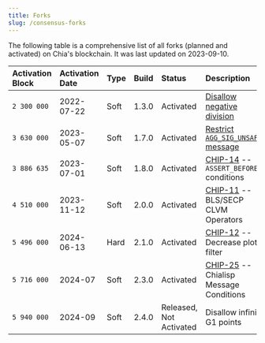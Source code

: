 ```yaml
---
title: Forks
slug: /consensus-forks
---
```


The following table is a comprehensive list of all forks (planned and activated) on Chia's blockchain. It was last updated on 2023-09-10.

| Activation Block | Activation Date | Type | Build | Status                        | Description                                                                                                                                                    |
| :--------------- | :-------------- | :--- | :---- | :---------------------------- | :------------------------------------------------------------------------------------------------------------------------------------------------------------- |
| `2 300 000`      | 2022-07-22      | Soft | 1.3.0 | Activated                     | [Disallow negative division](https://www.chia.net/2022/03/04/divided-we-fork/)                                                                                 |
| `3 630 000`      | 2023-05-07      | Soft | 1.7.0 | Activated                     | [Restrict `AGG_SIG_UNSAFE` message](https://github.com/Chia-Network/post-mortem/blob/main/2023-05/2023-05-08-AGG_SIG_UNSAFE-can-mimic-AGG_SIG_ME-condition.md) |
| `3 886 635`      | 2023-07-01      | Soft | 1.8.0 | Activated                     | [CHIP-14](https://github.com/Chia-Network/chips/blob/main/CHIPs/chip-0014.md) -- `ASSERT_BEFORE_*` conditions                                                  |
| `4 510 000`      | 2023-11-12      | Soft | 2.0.0 | Activated                     | [CHIP-11](https://github.com/Chia-Network/chips/blob/main/CHIPs/chip-0011.md) -- BLS/SECP CLVM Operators                                                       |
| `5 496 000`      | 2024-06-13      | Hard | 2.1.0 | Activated                     | [CHIP-12](https://github.com/Chia-Network/chips/blob/main/CHIPs/chip-0012.md) -- Decrease plot filter                                                          |
| `5 716 000`      | 2024-07         | Soft | 2.3.0 | Activated                     | [CHIP-25](https://github.com/Chia-Network/chips/blob/main/CHIPs/chip-0025.md) -- Chialisp Message Conditions                                                   |
| `5 940 000`      | 2024-09         | Soft | 2.4.0 | Released, <br/> Not Activated | Disallow infinity G1 points                                                                                                                                    |
